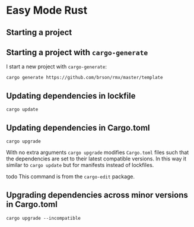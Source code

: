 # Easy Mode Rust

## Starting a project

## Starting a project with `cargo-generate`

I start a new project with `cargo-generate`:

```
cargo generate https://github.com/brson/rmx/master/template
```


## Updating dependencies in lockfile

```
cargo update
```

## Updating dependencies in Cargo.toml

```
cargo upgrade
```

With no extra arguments `cargo upgrade` modifies
`Cargo.toml` files such that the dependencies are
set to their latest compatible versions.
In this way it similar to `cargo update` but for manifests
instead of lockfiles.

todo This command is from the `cargo-edit` package.

## Upgrading dependencies across minor versions in Cargo.toml


```
cargo upgrade --incompatible
```
